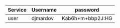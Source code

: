 | Service | Username | password |
| ------- | -------- | -------- |
|user| djmardov| Kab6h+m+bbp2J:HG |